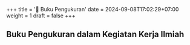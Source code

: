 +++
title = '📖 Buku Pengukuran'
date = 2024-09-08T17:02:29+07:00
weight = 1
draft = false
+++

## Buku Pengukuran dalam Kegiatan Kerja Ilmiah
